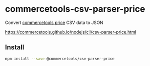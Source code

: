 # commercetools-csv-parser-price

Convert [commercetools price](https://dev.commercetools.com/http-api-projects-products.html#price) CSV data to JSON

https://commercetools.github.io/nodejs/cli/csv-parser-price.html

## Install

```bash
npm install --save @commercetools/csv-parser-price
```
